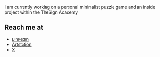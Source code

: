 

I am currently working on a personal minimalist puzzle game and an inside project within the TheSign Academy


## Reach me at
- [Linkedin](https://www.linkedin.com/in/edoardo-tagliati/)
- [Artstation](https://www.artstation.com/ebbroartstation)
- [X](https://twitter.com/Ebbro_)

